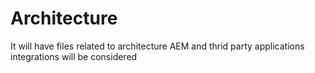 # Architecture

It will have files related to architecture 
AEM and thrid party applications integrations will be considered
